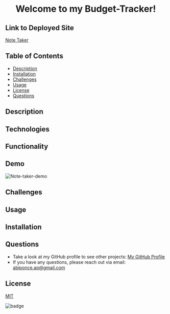 # <p align="center">Welcome to my Budget-Tracker!</p> 

## Link to Deployed Site
[Note Taker]()



## Table of Contents
  * [Description](#description)
  * [Installation](#installation)
  * [Challenges](#challenges)
  * [Usage](#usage)
  * [License](#license)
  * [Questions](#questions)



## Description




## Technologies




## Functionality



## Demo

![Note-taker-demo]()



## Challenges


## Usage



## Installation




## Questions

* Take a look at my GitHub profile to see other projects: 
[My GitHub Profile](https://github.com/Apjuve)
* If you have any questions, please reach out via email: abiponce.ap@gmail.com


## License
[MIT](https://opensource.org/licenses/MIT)

![badge](https://img.shields.io/static/v1?label=License&message=MIT&color=success)













